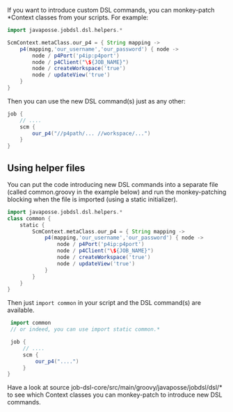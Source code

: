 If you want to introduce custom DSL commands, you can monkey-patch *Context classes from your scripts. For example:
```groovy
import javaposse.jobdsl.dsl.helpers.*

ScmContext.metaClass.our_p4 = { String mapping ->
    p4(mapping,'our_username','our_password') { node ->
        node / p4Port('p4ip:p4port')
        node / p4Client("\${JOB_NAME}")
        node / createWorkspace('true')
        node / updateView('true')
    }
}
```
Then you can use the new DSL command(s) just as any other:
```groovy
job {  
    // ....
    scm {
        our_p4("//p4path/... //workspace/...")
    }
}
```
## Using helper files

You can put the code introducing new DSL commands into a separate file (called common.groovy in the example below) and run the monkey-patching blocking when the file is imported (using a static initializer).
```groovy
import javaposse.jobdsl.dsl.helpers.*
class common {
    static {
        ScmContext.metaClass.our_p4 = { String mapping ->
            p4(mapping,'our_username','our_password') { node ->
                node / p4Port('p4ip:p4port')
                node / p4Client("\${JOB_NAME}")
                node / createWorkspace('true')
                node / updateView('true')
            }
        }
    }
}
```
Then just `import common` in your script and the DSL command(s) are available.
```groovy
 import common
 // or indeed, you can use import static common.*

 job {
     // ....
     scm {
         our_p4("....")
     }
}
```
Have a look at source job-dsl-core/src/main/groovy/javaposse/jobdsl/dsl/* to see which Context classes you can monkey-patch to introduce new DSL commands.